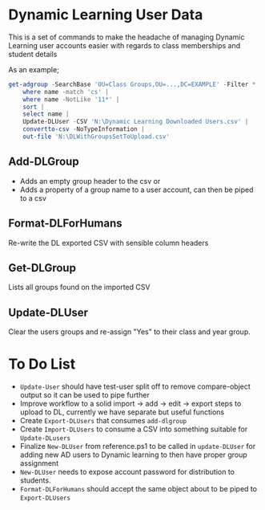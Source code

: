 # Dynamic Learning User Data
This is a set of commands to make the headache of managing Dynamic Learning user accounts easier with regards to class memberships and student details

As an example;

```Powershell
get-adgroup -SearchBase 'OU=Class Groups,OU=...,DC=EXAMPLE' -Filter * |
    where name -match 'cs' |
    where name -NotLike '11*' |
    sort |
    select name |
    Update-DLUser -CSV 'N:\Dynamic Learning Downloaded Users.csv' |
    convertto-csv -NoTypeInformation |
    out-file 'N:\DLWithGroupsSetToUpload.csv'
```

## Add-DLGroup
* Adds an empty group header to the csv
or
* Adds a property of a group name to a user account, can then be piped to a csv

## Format-DLForHumans
Re-write the DL exported CSV with sensible column headers

## Get-DLGroup
Lists all groups found on the imported CSV

## Update-DLUser
Clear the users groups and re-assign "Yes" to their class and year group.

# To Do List

* `Update-User` should have test-user split off to remove compare-object output so it can be used to pipe further
* Improve workflow to a solid import -> add -> edit -> export steps to upload to DL, currently we have separate but useful functions
* Create `Export-DLUsers` that consumes `add-dlgroup`
* Create `Import-DLUsers` to consume a CSV into something suitable for `Update-DLusers`
* Finalize `New-DLUser` from reference.ps1 to be called in `update-DLUser` for adding new AD users to Dynamic learning to then have proper group assignment
* `New-DLUser` needs to expose account password for distribution to students.
* `Format-DLForHumans` should accept the same object about to be piped to `Export-DLUsers`
